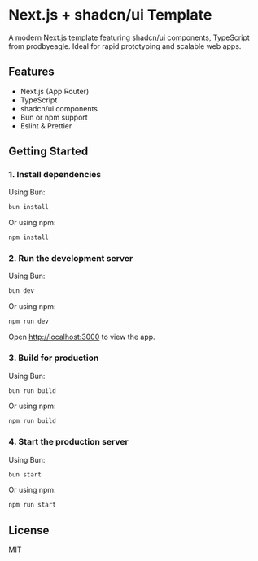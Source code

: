 # Next.js + shadcn/ui Template

A modern Next.js template featuring [shadcn/ui](https://ui.shadcn.com/) components, TypeScript from prodbyeagle. Ideal for rapid prototyping and scalable web apps.

## Features

-   Next.js (App Router)
-   TypeScript
-   shadcn/ui components
-   Bun or npm support
-   Eslint & Prettier

## Getting Started

### 1. Install dependencies

Using Bun:

```sh
bun install
```

Or using npm:

```sh
npm install
```

### 2. Run the development server

Using Bun:

```sh
bun dev
```

Or using npm:

```sh
npm run dev
```

Open [http://localhost:3000](http://localhost:3000) to view the app.

### 3. Build for production

Using Bun:

```sh
bun run build
```

Or using npm:

```sh
npm run build
```

### 4. Start the production server

Using Bun:

```sh
bun start
```

Or using npm:

```sh
npm run start
```


## License

MIT
